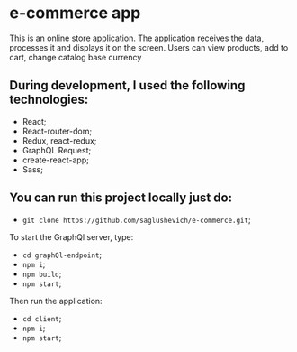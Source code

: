 # e-commerce app

This is an online store application. The application receives the data, processes it and displays it on the screen. Users can view products, add to cart, change catalog base currency

## During development, I used the following technologies:

+ React;
+ React-router-dom;
+ Redux, react-redux;
+ GraphQL Request;
+ create-react-app;
+ Sass;


## You can run this project locally just do:

+ `git clone https://github.com/saglushevich/e-commerce.git`;

To start the GraphQl server, type:

+ `cd graphQl-endpoint`;
+ `npm i`;
+ `npm build`;
+ `npm start`;

Then run the application:

+ `cd client`;
+ `npm i`;
+ `npm start`;
